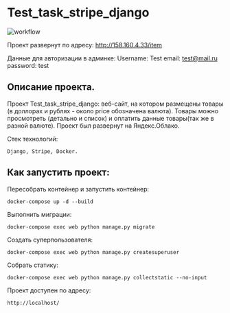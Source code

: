 # Test_task_stripe_django

![workflow](https://github.com/KristinaPyzhenkova/Test_task_stripe_django/actions/workflows/main.yml/badge.svg)

Проект развернут по адресу: http://158.160.4.33/item

Данные для авторизации в админке:
Username: Test
email: test@mail.ru
password: test

## Описание проекта.
Проект Test_task_stripe_django: веб-сайт, на котором размещены товары (в доллорах и рублях - около price обозначена валюта). Товары можно просмотреть (детально и список) и оплатить данные товары(так же в разной валюте). Проект был развернут на Яндекс.Облако.

Стек технологий:
```
Django, Stripe, Docker.
```

## Как запустить проект: 
Пересобрать контейнер и запустить контейнер:
```
docker-compose up -d --build
```
Выполнить миграции:
```
docker-compose exec web python manage.py migrate
```
Создать суперпользователя:
```
docker-compose exec web python manage.py createsuperuser
```
Cобрать статику:
```
docker-compose exec web python manage.py collectstatic --no-input
```
Проект доступен по адресу:
```
http://localhost/
```
